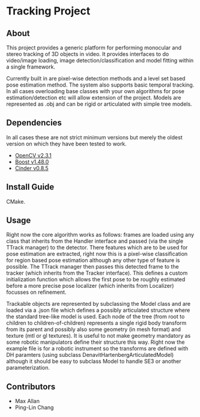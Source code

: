 Tracking Project
================

About
-----

This project provides a generic platform for performing monocular and stereo
tracking of 3D objects in video. It provides interfaces to do video/image loading,
image detection/classification and model fitting within a single framework. 

Currently built in are pixel-wise detection methods and a level set based pose estimation method. The system 
also supports basic temporal tracking. In all cases overloading base classes with your own algorithms for pose 
estimation/detection etc will allow extension of the project. Models are represented as .obj and can be rigid or articulated with 
simple tree models.

Dependencies
------------

In all cases these are not strict minimum versions but merely the oldest version on which they have been tested to work.

* [OpenCV v2.3.1](http://opencv.org/downloads.html) 
* [Boost v1.48.0](http://www.boost.org/users/download/)
* [Cinder v0.8.5](https://github.com/cinder/Cinder)

Install Guide
-------------

CMake.


Usage
-----

Right now the core algorithm works as follows: frames are loaded using any class that inherits from the Handler interface and passed (via the single TTrack manager) to the detector. There features which are to be used for pose estimation are extracted, right now this is a pixel-wise classification for region based pose estimation although any other type of feature is possible. The TTrack manager then passes this detected frame to the tracker (which inherits from the Tracker interface). This defines a custom initialization function which allows the first pose to be roughly estimated before a more precise pose localizer (which inherits from Localizer) focusses on refinement. 

Trackable objects are represented by subclassing the Model class and are loaded via a .json file which defines a possibly articulated structure where the standard tree-like model is used. Each node of the tree (from root to children to children-of-children) represents a single rigid body transform from its parent and possibly also some geometry (in mesh format) and texture (mtl or gl textures). It is useful to not make geometry mandatory as some robotic manipulators define their structure this way. Right now the example file is for a robotic instrument so the transforms are defined with DH paramters (using subclass DenavitHartenbergArticulatedModel) although it should be easy to subclass Model to handle SE3 or another parameterization.

Contributors
------------

* Max Allan
* Ping-Lin Chang
